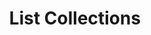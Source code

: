 ---
title: List Collections
excerpt: Retrieve a paginated, filtered list of Collections
api:
  file: jacobswagger.json
  operationId: post_api-v1-collections
hidden: false
---
